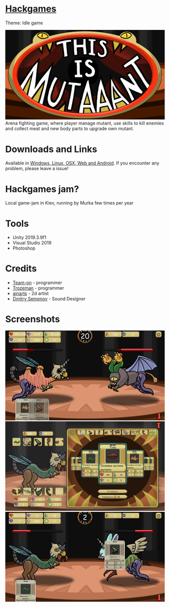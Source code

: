 # [Hackgames](https://www.facebook.com/hackgames.in.ua)
Theme: Idle game  

![Cover](Screenshots/Title.png)  
Arena fighting game, where player manage mutant, use skills to kill enemies and collect meat and new body parts to upgrade own mutant.

# Downloads and Links
Available in [Windows, Linux, OSX, Web and Android](https://teamon.itch.io/this-is-mutaaant). If you encounter any problem, please leave a issue!

# Hackgames jam?
Local game-jam in Kiev, running by Murka few times per year

# Tools
 * Unity 2019.3.9f1
 * Visual Studio 2019
 * Photoshop

# Credits
 * [Team-on](https://github.com/Team-on) - programmer
 * [Trozeman](https://github.com/Trozeman) - programmer
 * [ainarts](https://www.artstation.com/ainarts) - 2d artist
 * [Dmitry Semenov](https://www.youtube.com/watch?v=zscyS1aLA28&feature=youtu.be) - Sound Designer

# Screenshots
![Screenshot1](Screenshots/Ua/3.png)  
![Screenshot2](Screenshots/Ua/5.jpg)  
![Screenshot3](Screenshots/Ua/7.jpg)  
